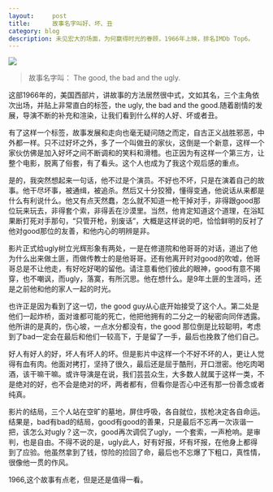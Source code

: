 ```yaml
---
layout:     post
title:      故事名字叫好、坏、丑
category: blog
description: 未见宏大的场面，为何赢得时光的眷顾，1966年上映，排名IMDb Top6。
---
```


![](../images/movies/good-ugly.jpg)


>故事名字叫： The good, the bad and the ugly.

这部1966年的，美国西部片，讲故事的方法居然很中式，文如其名，三个主角依次出场，并贴上非常直白的标签，the ugly, the bad and the good.随着剧情的发展，导演不断的补充和渲染，让我们看到什么样的人好、坏或者丑。

有了这样一个标签，故事发展和走向也毫无疑问随之而定，自古正义战胜邪恶，中外都一样。只不过好坏之外，多了一个叫做丑的家伙，这倒是一个新意，这样一个家伙仿佛是加入好坏之间不断调和的笑料和滑稽。也正因为有这样一个第三方，让整个电影，脱离了俗套，有了看头。这个人也成为了我这个观后感的重点。

是的，我突然想起来一句话，他不过是个演员。不好也不坏，只是在演着自己的故事。他干尽坏事，被通缉，被追杀。然后又十分狡猾，懂得变通，他说话从来都是什么有利说什么。他又有点天然蠢，怎么就不知道一枪干掉对手，非得跟good那位玩来玩去，非得套个索，非得丢在沙漠里。当然，他肯定知道这个道理，在浴缸果断打死对手那句，“只管开枪，别废话”，大概是这样说的吧，恰恰鲜明的反衬了他对good那位的友善，和他内心的明辨是非。

影片正式给ugly树立光辉形象有两处，一是在修道院和他哥哥的对话，道出了他为什么出来做土匪，而做传教士的是他哥哥。还有他离开时对good的吹嘘，他哥哥总是不让他走，有好吃好喝的留他。请注意看他们彼此的眼神，good有意不揭穿，也不嘲讽，而ugly，落寞，有所沉思。他在想什么。是9年土匪的生涯吗，还是之前他和他的家人一起的时光。

也许正是因为看到了这一切，the good guy从心底开始接受了这个人。第二处是他们一起炸桥，面对谁都可能的死亡，他把他拥有的二分之一的秘密向同伴透露。他所讲的是真的，伤心坡，一点水分都没有，the good 那位倒是比较聪明，考虑到了bad一定会在最后和他们一较高下，于是留了一手，最后也挽救了他们自己。

好人有好人的好，坏人有坏人的坏。但是影片中这样一个不好不坏的人，更让人觉得有血有肉。他面对拷打，坚持了很久，最后还是屈于酷刑，开口泄密。他吃肉喝酒，该干嘛干嘛。或许导演是在说，我们芸芸众生，大多数人就属于这样一类，不是绝对的好，也不会是绝对的坏，两者都有，但看你是否心中还有那一份善念或者纯真。

影片的结局，三个人站在空旷的墓地，屏住呼吸，各自就位，拔枪决定各自命运。结果是，bad有bad的结局，good有good的善果，只是最后不忘再一次诙谐一把，该怎么对ugly？这一次，good再次调侃了ugly，一个套索，一声枪响。是审判，也是自由。不得不说的是，ugly此人，好有好报，坏有坏报，在他身上都得到了应验。他虽然拿到了钱，惊险的捡回了命，最后也不忘爆了下粗口，真性情，很像他一贯的作风。

1966,这个故事有点老，但是还是值得一看。
